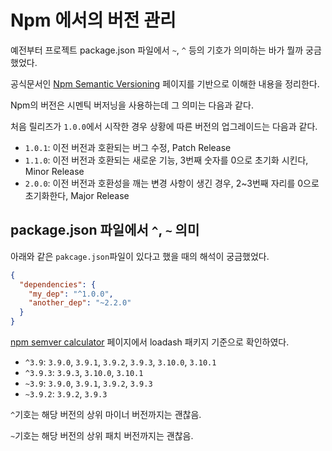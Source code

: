 # Npm 에서의 버전 관리

예전부터 프로젝트 package.json 파일에서 `~`, `^` 등의 기호가 의미하는 바가 뭘까 궁금했었다.

공식문서인 [Npm Semantic Versioning](https://docs.npmjs.com/about-semantic-versioning)
페이지를 기반으로 이해한 내용을 정리한다.

Npm의 버전은 시멘틱 버저닝을 사용하는데 그 의미는 다음과 같다.

처음 릴리즈가 `1.0.0`에서 시작한 경우 상황에 따른 버전의 업그레이드는 다음과 같다.

- `1.0.1`: 이전 버전과 호환되는 버그 수정, Patch Release
- `1.1.0`: 이전 버전과 호환되는 새로운 기능, 3번째 숫자를 0으로 초기화 시킨다, Minor Release
- `2.0.0`: 이전 버전과 호환성을 깨는 변경 사항이 생긴 경우, 2~3번째 자리를 0으로 초기화한다, Major Release

## package.json 파일에서 `^`, `~` 의미
아래와 같은 `pakcage.json`파일이 있다고 했을 때의 해석이 궁금했었다.

```json
{
  "dependencies": {
    "my_dep": "^1.0.0",
    "another_dep": "~2.2.0"
  }
}
```

[npm semver calculator](https://semver.npmjs.com/) 페이지에서 loadash 패키지 기준으로 확인하였다.

- `^3.9`: `3.9.0`, `3.9.1`, `3.9.2`, `3.9.3`, `3.10.0`, `3.10.1`
- `^3.9.3`: `3.9.3`, `3.10.0`, `3.10.1`
- `~3.9`: `3.9.0`, `3.9.1`, `3.9.2`, `3.9.3`
- `~3.9.2`: `3.9.2`, `3.9.3`

`^`기호는 해당 버전의 상위 마이너 버전까지는 괜찮음.

`~`기호는 해당 버전의 상위 패치 버전까지는 괜찮음.